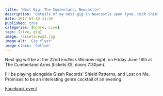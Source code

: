 ```yaml
---
title: 'Next Gig: The Cumberland, Newcastle'
description: 'Details of my next gig in Newcastle upon Tyne, with Shield Patterns.'
date: 2017-04-10 11:50
published: true
categories: [Ochre, Live]
tags: [live, gig]
image: /assets/ew22.jpg
image-alt: 'Gig flyer'
image-class: 'bottom'
---
```


Next gig will be at the 22nd _Endless Window_ night, on Friday June 16th at The Cumberland Arms (tickets £5, doors 7:30pm).

I'll be playing alongside Gizeh Records' Shield Patterns, and Lost on Me. Promises to be an interesting genre cocktail of an evening.

[Facebook event](https://www.facebook.com/events/239169319885992/)
